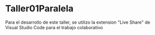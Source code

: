 # Taller01Paralela


Para el desarrollo de este taller, se utilizo la extension "Live Share" de Visual Studio Code para el trabajo colaborativo
